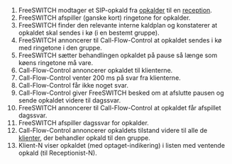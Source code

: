 1. FreeSWITCH modtager et SIP-opkald fra [opkalder](Terminologi#opkalder) til en [reception](Terminologi#reception).
1. FreeSWITCH afspiller (ganske kort) ringetone for opkalder.
1. FreeSWITCH finder den relevante interne kaldplan og konstaterer at opkaldet skal sendes i kø (i en bestemt gruppe).
1. FreeSWITCH annoncerer til Call-Flow-Control at opkaldet sendes i kø med ringetone i den gruppe.
1. FreeSWITCH sætter behandlingen opkaldet på pause så længe som køens ringetone må vare.
1. Call-Flow-Control annoncerer opkaldet til klienterne.
1. Call-Flow-Control venter 200 ms på svar fra klienterne.
1. Call-Flow-Control får ikke noget svar.
1. Call-Flow-Control giver FreeSWITCH besked om at afslutte pausen og sende opkaldet videre til dagssvar.
1. FreeSWITCH annoncerer til Call-Flow-Control at opkaldet får afspillet dagssvar.
1. FreeSWITCH afspiller dagssvar for opkalder.
1. Call-Flow-Control annoncerer opkaldets tilstand videre til alle de [klienter](Terminologi#klient), der behandler opkald til den gruppe.
1. Klient-N viser opkaldet (med optaget-indikering) i listen med ventende opkald (til Receptionist-N).
